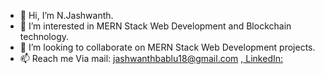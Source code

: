 - 👋 Hi, I’m N.Jashwanth.
- 👀 I’m interested in MERN Stack Web Development and Blockchain technology.
- 💞️ I’m looking to collaborate on MERN Stack Web Development projects.
- 📫 Reach me Via mail: jashwanthbablu18@gmail.com ,[ LinkedIn: ](linkedin.com/in/jashwanthn)

<!---
Jashwanthbablu18/Jashwanthbablu18 is a ✨ special ✨ repository because its `README.md` (this file) appears on your GitHub profile.
You can click the Preview link to take a look at your changes.
--->
